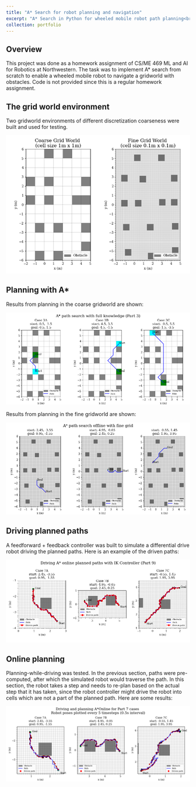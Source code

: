 ```yaml
---
title: "A* Search for robot planning and navigation"
excerpt: "A* Search in Python for wheeled mobile robot path planning<br/><img src='/images/astar/astar-coarse.png'>"
collection: portfolio
---
```


## Overview
This project was done as a homework assignment of CS/ME 469 ML and AI for Robotics at Northwestern. The task was to implement A* search from scratch to enable a wheeled mobile robot to navigate a gridworld with obstacles. Code is not provided since this is a regular homework assignment. 

## The grid world environment
Two gridworld environments of different discretization coarseness were built and used for testing. 

![](/images/portfolio-astar/astar-gw.png)

## Planning with A*
Results from planning in the coarse gridworld are shown:

![](/images/portfolio-astar/astar-coarse.png)

Results from planning in the fine gridworld are shown:

![](/images/portfolio-astar/astar-fine.png)

## Driving planned paths
A feedforward + feedback controller was built to simulate a differential drive robot driving the planned paths. Here is an example of the driven paths:

![](/images/portfolio-astar/astar-drive.png)

## Online planning
Planning-while-driving was tested. In the previous section, paths were pre-computed, after which the simulated robot would traverse the path. In this section, the robot takes a step and needs to re-plan based on the actual step that it has taken, since the robot controller might drive the robot into cells which are not a part of the planned path. Here are some results:

![](/images/portfolio-astar/astar-ikonline.png)
